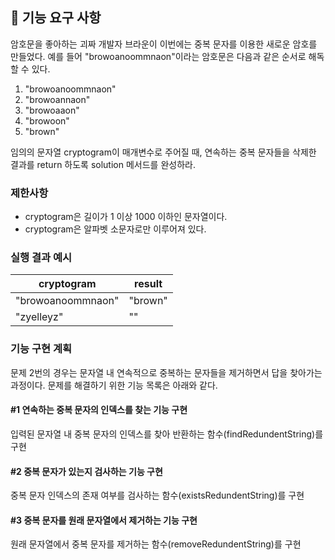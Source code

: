 ## 🚀 기능 요구 사항

암호문을 좋아하는 괴짜 개발자 브라운이 이번에는 중복 문자를 이용한 새로운 암호를 만들었다. 예를 들어 "browoanoommnaon"이라는 암호문은 다음과 같은 순서로 해독할 수 있다.

1. "browoanoommnaon"
2. "browoannaon"
3. "browoaaon"
4. "browoon"
5. "brown"

임의의 문자열 cryptogram이 매개변수로 주어질 때, 연속하는 중복 문자들을 삭제한 결과를 return 하도록 solution 메서드를 완성하라.

### 제한사항

- cryptogram은 길이가 1 이상 1000 이하인 문자열이다.
- cryptogram은 알파벳 소문자로만 이루어져 있다.

### 실행 결과 예시

| cryptogram | result |
| --- | --- |
| "browoanoommnaon" | "brown" |
| "zyelleyz" | "" |

### 기능 구현 계획

문제 2번의 경우는 문자열 내 연속적으로 중복하는 문자들을 제거하면서 답을 찾아가는 과정이다. 문제를 해결하기 위한 기능 목록은 아래와 같다.

#### #1 연속하는 중복 문자의 인덱스를 찾는 기능 구현
입력된 문자열 내 중복 문자의 인덱스를 찾아 반환하는 함수(findRedundentString)를 구현

#### #2 중복 문자가 있는지 검사하는 기능 구현
중복 문자 인덱스의 존재 여부를 검사하는 함수(existsRedundentString)를 구현

#### #3 중복 문자를 원래 문자열에서 제거하는 기능 구현
원래 문자열에서 중복 문자를 제거하는 함수(removeRedundentString)를 구현